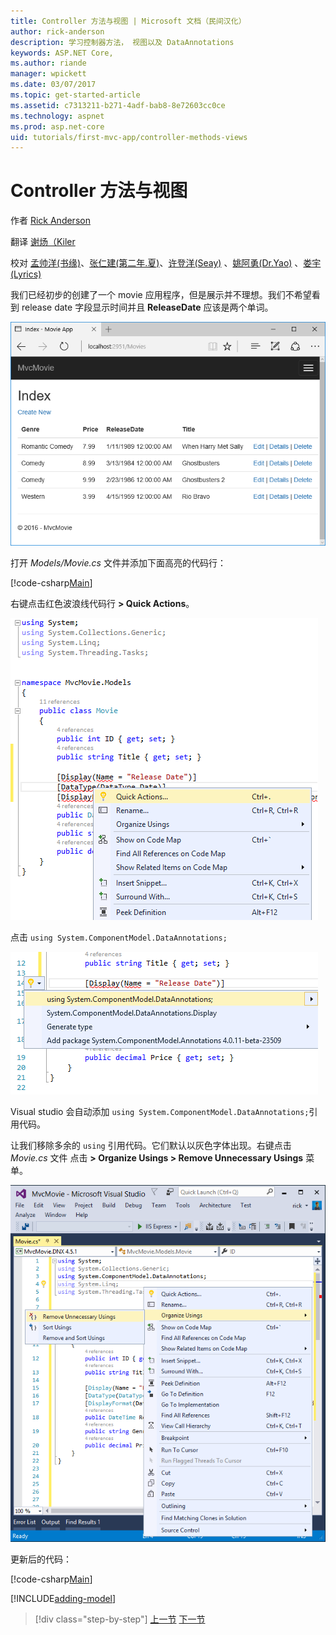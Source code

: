 ```yaml
---
title: Controller 方法与视图 | Microsoft 文档（民间汉化）
author: rick-anderson
description: 学习控制器方法， 视图以及 DataAnnotations
keywords: ASP.NET Core,
ms.author: riande
manager: wpickett
ms.date: 03/07/2017
ms.topic: get-started-article
ms.assetid: c7313211-b271-4adf-bab8-8e72603cc0ce
ms.technology: aspnet
ms.prod: asp.net-core
uid: tutorials/first-mvc-app/controller-methods-views
---
```


# Controller 方法与视图

作者 [Rick Anderson](https://twitter.com/RickAndMSFT)

翻译 [谢炀（Kiler](https://github.com/kiler398/) 

校对 [孟帅洋(书缘)](https://github.com/mengshuaiyang)、[张仁建(第二年.夏)](https://github.com/stoneniqiu)、[许登洋(Seay)](https://github.com/SeayXu) 、[姚阿勇(Dr.Yao)](https://github.com/YaoaY) 、[娄宇(Lyrics)](https://github.com/xbuilder) 

我们已经初步的创建了一个 movie 应用程序，但是展示并不理想。我们不希望看到 release date 字段显示时间并且 **ReleaseDate** 应该是两个单词。

![Index view: Release Date 是一个单次 (没有空格) 每个电影记录显示时间为 12 AM](working-with-sql/_static/m55.png)

打开 *Models/Movie.cs* 文件并添加下面高亮的代码行：

[!code-csharp[Main](start-mvc/sample/MvcMovie/Models/MovieDateWithExtraUsings.cs?name=snippet_1&highlight=13-14)]

右键点击红色波浪线代码行 **> Quick Actions**。

  ![右键菜单显示 **> Quick Actions and Refactorings**.](controller-methods-views/_static/qa.png)


点击 `using System.ComponentModel.DataAnnotations;`

  ![using System.ComponentModel.DataAnnotations 在代码顶部](controller-methods-views/_static/da.png)

  Visual studio 会自动添加 `using System.ComponentModel.DataAnnotations;`引用代码。

让我们移除多余的  `using`  引用代码。它们默认以灰色字体出现。右键点击 *Movie.cs* 文件 点击 **> Organize Usings > Remove Unnecessary Usings** 菜单。

![移除排序Usings](controller-methods-views/_static/rm.png)

更新后的代码：

[!code-csharp[Main](./start-mvc/sample/MvcMovie/Models/MovieDate.cs?name=snippet_1)]

<!-- include start -->

[!INCLUDE[adding-model](../../includes/mvc-intro/controller-methods-views.md)]

>[!div class="step-by-step"]
[上一节](working-with-sql.md)
[下一节](search.md)  
